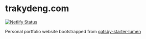 # trakydeng.com
[![Netlify Status](https://api.netlify.com/api/v1/badges/a075ab4b-415b-4fa5-b314-f83570aa9ccf/deploy-status)](https://app.netlify.com/sites/trakydeng/deploys)


Personal portfolio website bootstrapped from [gatsby-starter-lumen](https://github.com/alxshelepenok/gatsby-starter-lumen/blob/gatsby-v2)

